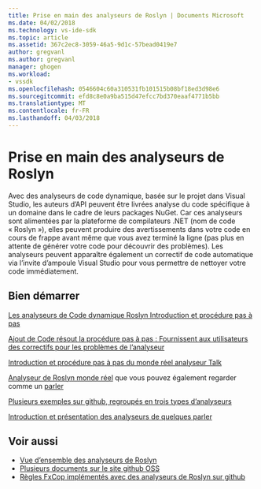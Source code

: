 ```yaml
---
title: Prise en main des analyseurs de Roslyn | Documents Microsoft
ms.date: 04/02/2018
ms.technology: vs-ide-sdk
ms.topic: article
ms.assetid: 367c2ec8-3059-46a5-9d1c-57bead0419e7
author: gregvanl
ms.author: gregvanl
manager: ghogen
ms.workload:
- vssdk
ms.openlocfilehash: 0546604c60a310531fb101515b08bf18ed3d98e6
ms.sourcegitcommit: efd8c8e0a9ba515d47efcc7bd370eaaf4771b5bb
ms.translationtype: MT
ms.contentlocale: fr-FR
ms.lasthandoff: 04/03/2018
---
```

# <a name="getting-started-with-roslyn-analyzers"></a>Prise en main des analyseurs de Roslyn

Avec des analyseurs de code dynamique, basée sur le projet dans Visual Studio, les auteurs d’API peuvent être livrées analyse du code spécifique à un domaine dans le cadre de leurs packages NuGet. Car ces analyseurs sont alimentées par la plateforme de compilateurs .NET (nom de code « Roslyn »), elles peuvent produire des avertissements dans votre code en cours de frappe avant même que vous avez terminé la ligne (pas plus en attente de générer votre code pour découvrir des problèmes). Les analyseurs peuvent apparaître également un correctif de code automatique via l’invite d’ampoule Visual Studio pour vous permettre de nettoyer votre code immédiatement.

## <a name="getting-started"></a>Bien démarrer

[Les analyseurs de Code dynamique Roslyn Introduction et procédure pas à pas](https://msdn.microsoft.com/magazine/dn879356.aspx)

[Ajout de Code résout la procédure pas à pas : Fournissent aux utilisateurs des correctifs pour les problèmes de l’analyseur](https://msdn.microsoft.com/magazine/dn904670.aspx)

[Introduction et procédure pas à pas du monde réel analyseur Talk](http://channel9.msdn.com/events/Build/2015/3-725)

[Analyseur de Roslyn monde réel](../extensibility/roslyn-analyzers-and-code-aware-library-for-immutablearrays.md) que vous pouvez également regarder comme un [parler](http://channel9.msdn.com/events/Build/2015/3-725)

[Plusieurs exemples sur github, regroupés en trois types d’analyseurs](https://github.com/dotnet/roslyn/blob/master/docs/analyzers/Analyzer%20Samples.md)

[Introduction et présentation des analyseurs de quelques parler](http://channel9.msdn.com/Events/dotnetConf/2015/NET-Compiler-Platform-Roslyn-Analyzers-and-the-Rise-of-Code-Aware-Libraries)

## <a name="see-also"></a>Voir aussi

- [Vue d’ensemble des analyseurs de Roslyn](../code-quality/roslyn-analyzers-overview.md)
- [Plusieurs documents sur le site github OSS](https://github.com/dotnet/roslyn/tree/master/docs/analyzers)
- [Règles FxCop implémentés avec des analyseurs de Roslyn sur github](https://github.com/dotnet/roslyn/tree/master/src/Diagnostics/FxCop)